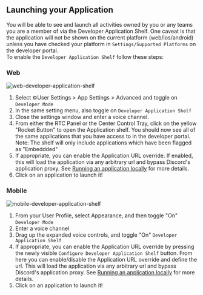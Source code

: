## Launching your Application

You will be able to see and launch all activities owned by you or any teams you are a member of via the Developer Application Shelf. One caveat is that the application will not be shown on the current platform (web/ios/android) unless you have checked your platform in `Settings/Supported Platforms` on the developer portal.  
To enable the `Developer Application Shelf` follow these steps:

### Web

![web-developer-application-shelf](/docs/assets/web-developer-application-shelf.gif)

1. Select ⚙️User Settings > App Settings > Advanced and toggle on `Developer Mode`
2. In the same setting menu, also toggle on `Developer Application Shelf`
3. Close the settings window and enter a voice channel.
4. From either the RTC Panel or the Center Control Tray, click on the yellow "Rocket Button" to open the Application shelf. You should now see all of the same applications that you have access to in the developer portal. Note: The shelf will only include applications which have been flagged as "Embeddded"
5. If appropriate, you can enable the Application URL override. If enabled, this will load the application via any arbitrary url and bypass Discord's application proxy. See [Running an application locally](#running-an-application-locally) for more details.
6. Click on an application to launch it!

### Mobile

![mobile-developer-application-shelf](/docs/assets/mobile-developer-application-shelf.gif)

1. From your User Profile, select Appearance, and then toggle "On" `Developer Mode`
2. Enter a voice channel
3. Drag up the expanded voice controls, and toggle "On" `Developer Application Shelf`
4. If appropriate, you can enable the Application URL override by pressing the newly visible `Configure Developer Application Shelf` button. From here you can enable/disable the Application URL override and define the url. This will load the application via any arbitrary url and bypass Discord's application proxy. See [Running an application locally](#running-an-application-locally) for more details.
5. Click on an application to launch it!
